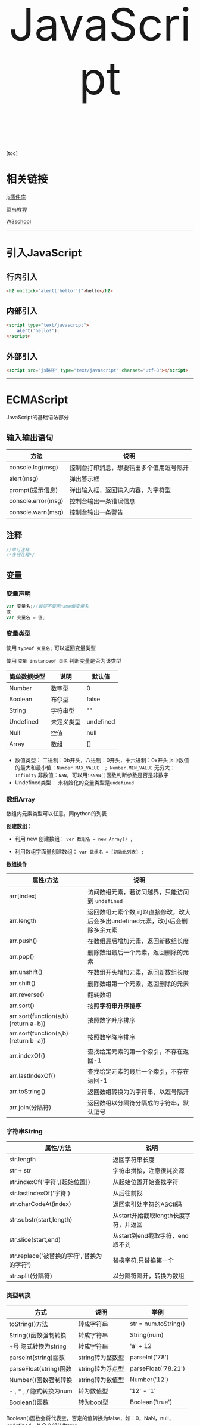 <p style="font-size: 120px;" align="center">JavaScript</p>

[toc]

# 相关链接

[js插件库](https://www.javascript.fun/) 

[菜鸟教程](https://www.runoob.com/) 

[W3school](https://www.w3school.com.cn/index.html) 









---



# 引入JavaScript

## 行内引入

```html
<h2 onclick="alert('hello!')">hello</h2>
```





## 内部引入

```html
<script type="text/javascript">
	alert('hello!');
</script>
```





## 外部引入

```html
<script src="js路径" type="text/javascript" charset="utf-8"></script>
```









---



# ECMAScript

 JavaScript的基础语法部分

## 输入输出语句

| 方法               | 说明                                     |
| ------------------ | ---------------------------------------- |
| console.log(msg)   | 控制台打印消息，想要输出多个值用逗号隔开 |
| alert(msg)         | 弹出警示框                               |
| prompt(提示信息)   | 弹出输入框，返回输入内容，为字符型       |
| console.error(msg) | 控制台输出一条错误信息                   |
| console.warn(msg)  | 控制台输出一条警告                       |





## 注释

```javascript
//单行注释
/*多行注释*/
```





## 变量

### 变量声明

```js
var 变量名;//最好不要用name做变量名
或
var 变量名 = 值;
```



### 变量类型

使用 `typeof 变量名;`  可以返回变量类型

使用  `变量 instanceof 类名` 判断变量是否为该类型

| 简单数据类型 | 说明       | 默认值    |
| ------------ | ---------- | --------- |
| Number       | 数字型     | 0         |
| Boolean      | 布尔型     | false     |
| String       | 字符串型   | ""        |
| Undefined    | 未定义类型 | undefined |
| Null         | 空值       | null      |
| Array        | 数组       | []        |

* 数值类型：
  二进制：0b开头，八进制：0开头，十六进制：0x开头
  js中数值的最大和最小值：`Number.MAX_VALUE  ; Number.MIN_VALUE`
  无穷大：`Infinity`
  非数值：`NaN`，可以用`isNaN()`函数判断参数是否是非数字
* Undefined类型：
  未初始化的变量类型是`undefined` 



### 数组Array

数组内元素类型可以任意，同python的列表

**创建数组**：

* 利用 new 创建数组： `ver 数组名 = new Array() ;` 

* 利用数组字面量创建数组： `var 数组名 = [初始化列表] ;` 



**数组操作**

| 属性/方法                           | 说明                                                         |
| ----------------------------------- | ------------------------------------------------------------ |
| arr[index]                          | 访问数组元素，若访问越界，只能访问到 `undefined`             |
| arr.length                          | 返回数组元素个数,可以直接修改，改大后会多出undefined元素，改小后会删除多余元素 |
| arr.push()                          | 在数组最后增加元素，返回新数组长度                           |
| arr.pop()                           | 删除数组最后一个元素，返回删除的元素                         |
| arr.unshift()                       | 在数组开头增加元素，返回新数组长度                           |
| arr.shift()                         | 删除数组第一个元素，返回删除的元素                           |
| arr.reverse()                       | 翻转数组                                                     |
| arr.sort()                          | 按照**字符串升序排序**                                       |
| arr.sort(function(a,b){return a-b}) | 按照数字升序排序                                             |
| arr.sort(function(a,b){return b-a}) | 按照数字降序排序                                             |
| arr.indexOf()                       | 查找给定元素的第一个索引，不存在返回-1                       |
| arr.lastIndexOf()                   | 查找给定元素的最后一个索引，不存在返回-1                     |
| arr.toString()                      | 返回数组转换为的字符串，以逗号隔开                           |
| arr.join(分隔符)                    | 返回数组以分隔符分隔成的字符串，默认逗号                     |



### 字符串String

| 属性/方法                                  | 说明                                  |
| ------------------------------------------ | ------------------------------------- |
| str.length                                 | 返回字符串长度                        |
| str + str                                  | 字符串拼接，注意很耗资源              |
| str.indexOf('字符',[起始位置])             | 从起始位置开始查找字符                |
| str.lastIndexOf('字符')                    | 从后往前找                            |
| str.charCodeAt(index)                      | 返回索引处字符的ASCII码               |
| str.substr(start,length)                   | 从start开始截取length长度字符，并返回 |
| str.slice(start,end)                       | 从start到end截取字符，end取不到       |
| str.replace('被替换的字符','替换为的字符') | 替换字符,只替换第一个                 |
| str.split(分隔符)                          | 以分隔符隔开，转换为数组              |



### 类型转换

| 方式                    | 说明             | 举例                 |
| ----------------------- | ---------------- | -------------------- |
| toString()方法          | 转成字符串       | str = num.toString() |
| String()函数强制转换    | 转成字符串       | String(num)          |
| +号 隐式转换为string    | 转成字符串       | 'a' + 12             |
| parseInt(string)函数    | string转为整数型 | parseInt('78')       |
| parseFloat(string)函数  | string转为浮点型 | parseFloat('78.21')  |
| Number()函数强制转换    | string转为数值型 | Number('12')         |
| - , * , / 隐式转换为num | 转为数值型       | '12' - '1'           |
| Boolean()函数           | 转为bool型       | Boolean('true')      |

Boolean()函数会将代表空，否定的值转换为false，如：0，NaN，null，undefined。其余全部转为true





## 运算符

### 算术，关系，赋值运算：

都是和其他语言共通的，这里只写几个特别注意的：

* js的除法是真实除法，如10/3结果是3.333...，整除要使用Math类
* js也有前后缀自增`++`和自减`--`运算
* js也有 `+=,-=,*=,/=,%=` 

* `==`判等号，会转型，如：`18=="18"` 结果为`true` 
* `===`和`!==` ：**全等**，要求值和数据类型都一致



### 逻辑运算：

* 与 `&&` 或`||` 非`!` 



短路：当有多个表达式时，左边的表达式可以确定结果时，就不再继续运算右边的表达式的值；

* 逻辑与的短路：`表达式1 && 表达式2` 
  * 如果表达式1为真，返回表达式2
  * 如果表达式1为假，返回表达式1

* 逻辑或的短路：`表达式1 || 表达式2` 
  * 如果表达式1为真，返回表达式1
  * 如果表达式1为假，返回表达式2



### 条件运算符：

类似C的三目运算符

语法：`variablename=(condition)?value1:value2;`

举例：`result=(age<18)?"年龄太小":"年龄合适";`





## 分支结构

if else 与 c++ 完全一样

三目运算符 ? : 与 c++ 完全一样

switch 与 c++ 完全一样,  **注意case 要求全等** 





## 循环结构

for 循环与 c++ 完全一样，注意计数器变量用 var 声明

while 循环与 c++ 完全一样

do while 循环与 c++ 完全一样

continue 和 break 与 c++ 完全一样





## 函数

* 函数嵌套调用时不要求按顺序定义
* js的函数内部也可以声明函数

### 函数声明

```javascript
function 函数名([形参列表])//形参列表不需要var声明，直接写参数名字
{
    函数体
    [return 返回值;]//return只能返回一个值,不过可以用数组返回多个值
}
若函数没有返回值，则返回undefined
```



### 函数调用

```javascript
函数名([参数列表]);
```

若实参个数多于形参，只按顺序取对应数量的实参，其余值不做传递

```javascript
function getsum(num1,num2){...}
getsum(1,2,3);//只传递1和2
```

若实参个数少于形参，则多余的形参定义为undefined

```javascript
function getsum(num1,num2){...}
getsum(1);//num2为undefined
```



### arguments

arguments是一种伪数组，按照索引(从0开始)存储所有实参，每个函数都内置好了

```javascript
function fn(){
    console.log(arguments);//里面存储了所有传递过来的实参
    console.log(arguments.length)//实参个数
    console.log(arguments[1])//第二个实参
}

fn(1,2,3);
```



### 匿名函数（重要）

没有名字的函数就是匿名函数，它可以让一个变量来接收，也就是用 “函数表达式” 方式创建和接收。

```javascript
定义：
var 变量名 = function([形参列表]){
    函数体
}
调用：
变量名([实参列表])

如：
var fun = function(msg){console.log(msg);}
fun('hello');
//注意：fun是变量名，不是函数名
```



### 立即执行函数

不需要调用，会立即执行。本质是创建匿名函数并立即调用

```javascript
(function(){})();
或者
(function(){}());
```





## 预解析

js解释器运行js分为两步：预解析，代码执行

预解析：在代码执行前，js解释器把所有的 var 和 function 提升到当前作用域的最前面

预解析分为 变量提示 和 函数提升

**变量提升** 就是把所有变量声明提升到当前作用域最前面 **不提升赋值操作** 

**函数提升** 就是把所有函数声明提升到当前作用域最前面 不调用函数





## 面向对象

### 自定义对象

#### 创建对象

方法1：字面量创建

```javascript
var person = {
    uname: '张三丰',
    age: 18,
    sex: '男',
    sayHi: function(){
        console.log('Hi~');
    }
}
```

方法2：创建对象示例

```javascript
var person = new Object();
person.uname = '张三丰';
person.age = 18;
person.sex = '男';
person.sayHi = function(){
    console.log('Hi~');
}
```

方法3：构造函数

```javascript
function 构造函数名(参数列表){
    this.属性 = 值;
    this.方法 = function(参数){...}
}
var 对象名 = new 构造函数名(参数列表);

例：
function Human(uname,age,sex){
    this.uname = uname;
    this.age = age;
    this.sex = sex;
    this.sayHi = function(){
        console.log('Hi~');
    }
}
var person = new Human('张三丰',18,'男');
```



#### 原型prototype

原型的好处是：若干个对象的相同方法只需要开辟一个空间存储，节省空间

```javascript
function Person(name, age) {
    this.name = name;
    this.age = age;
}
// 在Person类的原型对象中添加方法
Person.prototype.sayName = function() {
    console.log(this.name);
};

var person1 = new Person("孙悟空", 18);
```



#### 调用对象属性和方法

调用属性：

```javascript
方法1: 对象名.属性名
person.uname
方法2: 对象名['属性名']
person['uname']
```

调用方法：

```javascript
对象名.方法名()
person.sayHi();
```



#### 检查对象的属性或方法

使用 `in` 运算来检查对象有无某属性或方法

```javascript
属性/方法 in 对象
console.log("age" in Person);
```

使用`hasOwnProperty()` 检查是否包含**(非继承)**属性

```javascript
对象.hasOwnProperty(属性/方法)
Person.hasOwnProperty('age');
```



#### 遍历对象的属性和方法

```javascript
for(变量 in 对象){
    //访问属性：对象[变量]
}
例:
for(k in person){
    console.log(person[k]);
}
```



#### 删除属性

```javascript
delete 对象.属性名
```



#### 回收对象

在js中拥有自动的垃圾回收机制，会自动将这些垃圾对象从内存中销毁，我们只要将不再使用的对象设置null即可。

```javascript
var person1 = new Person("孙悟空", 18);
person1 = null;
```



### 内置对象

查文档：[MDN](https://developer.mozilla.org/zh-CN) 

#### Math对象

该对象不需要new

| 属性/方法          | 说明                   |
| ------------------ | ---------------------- |
| Math.max(参数列表) | 求最大值，参数可以多个 |
| Math.min(参数列表) | 求最小值，参数可以多个 |
| Math.PI()          | 返回常数$\pi$          |
| Math.abs(x)        | 取绝对值               |
| Math.floor(x)      | 向下取整               |
| Math.ceil(x)       | 向上取整               |
| Math.round(x)      | 四舍五入               |
| Math.random()      | 返回[0,1)的随机浮点数  |
| Math.pow(x,y)      | 返回x的y次方           |
| Math.sqrt(x)       | 返回x的平方根          |

```javascript
//生成从a到b的随机整数
Math.floor(Math.random() * (b - a + 1)) + a;
```



#### Data对象

文档：[Date](https://developer.mozilla.org/zh-cn/docs/Web/JavaScript/Reference/Global_Objects/Date) 

实例化：`var date  = new Date();` 

| 属性/方法              | 说明                      |
| ---------------------- | ------------------------- |
| date.getFullYear()     | 返回年                    |
| date.getMonth()        | 返回，取值范围为 0~11     |
| date.getDate()         | 返回几号                  |
| date.getDay()          | 返回星期几，取值范围为0~6 |
| date.valueOf()         | 返回时间戳                |
| date.getTime()         | 返回时间戳                |
| date.getHours()        | 返回当前小时数            |
| date.getMinutes()      | 返回当前分钟数            |
| date.getSeconds()      | 返回当前秒数              |
| date.getMilliseconds() | 返回当前毫秒数            |



#### RegExp对象

正则表达式对象，正则表达式用于定义一些字符串的规则，计算机可以根据正则表达式，来检查一个字符串是否符合规则，获取将字符串中符合规则的内容提取出来。

实例化：`var 变量名 = new RegExp("正则表达式","匹配模式");` 

使用字面量创建：`var 变量名 = /正则表达式/匹配模式;` 

匹配模式：

* i：忽略大小写
* g：全局匹配模式
* ig：忽略大小写且全局匹配
* m：执行多行匹配

| 属性 /方法                      | 说明                                   |
| ------------------------------- | -------------------------------------- |
| regexp.test(str)                | 查看字符串中是否有匹配的子串           |
| str.search(正则表达式)          | 返回第一个匹配内容的下标，没有则返回-1 |
| str.match(正则表达式)           | 返回匹配到的内容                       |
| str.replace(正则表达式, 新内容) | 将匹配到的内容替换为新内容             |

示例：

```javascript
reg = /ab/i; //或var reg = new RegExp("ab", "i")
var str = "Abc";
console.log(reg.test(str));
```



正则表达式的常用操作符:

| 操作符 | 说明                                | 实例                                    |
| ------ | ----------------------------------- | --------------------------------------- |
| .      | 表示任何单个字符                    |                                         |
| [ ]    | 字符集，对单个字符给出取值范围      | [abc]表示a,b,c, [a-z]表示a到z的单个字符 |
| [^ ]   | 非字符集，对单个字符给出排除范围    | [^abc]表示非a或b或c的单个字符           |
| *      | 前一个字符0次或无限次扩展           | abc*表示ab,abc,abcc,abccc等             |
| +      | 前一个字符1次或无限次扩展           | abc+表示abc,abcc,abccc等                |
| ?      | 前一个字符0次或1次扩展              | abc?表示ab,abc                          |
| \|     | 左右表达式任意一个                  | abc\|def表示abc,def                     |
| {m}    | 扩展前一个字符m次                   | ab{2}c表示abbc                          |
| {m,n}  | 扩展前一个字符m至n次(含n)           | ab{1,2}c表示abc,abbc                    |
| ^      | 匹配字符串开头                      | ^abc表示abc且在一个字符串开头           |
| $      | 匹配字符串结尾                      | abc$表示abc且在一个字符串的结尾         |
| ( )    | 分组标记，内部只能使用\|操作符      | (abc)表示abc,(abc\|def)表示abc,def      |
| \d     | 数字，等价于[0-9]                   |                                         |
| \w     | 单词字符，等价于[A-Za-z0-9_]        |                                         |
| *?     | 前一个字符0次或无限次扩展，最小匹配 |                                         |
| +?     | 前一个字符1次或无限次扩展，最小匹配 |                                         |
| ??     | 前一个字符0次或1次扩展，最小匹配    |                                         |
| {m,n}? | 扩展前一个字符m至n次(含n)，最小匹配 |                                         |









---



# DOM

文档对象模型，用来控制网页元素，顶级对象叫document

## DOM树

![image-20211121203729252](C:\Users\29406\AppData\Roaming\Typora\typora-user-images\image-20211121203729252.png) 

* 文档：一个页面就是一个文档，DOM中使用document表示
* 元素：页面中的所有标签都是元素，DOM中使用element表示
* 节点：网页中的所有内容都是节点（标签、属性、文本、注释等），DOM中使用node表示
* DOM把以上都看做对象





## 节点操作

一般地，节点至少拥有nodeType(节点类型)、nodeName(节点名称）和nodeValue(节点值）这三个基本属性。

元素节点：nodeType = 1，属性节点：nodeType = 2，文本节点(包括换行)：nodeType = 3

### 根据节点关系获取节点

| 节点方法/属性               | 说明                                           |
| --------------------------- | ---------------------------------------------- |
| node.parentNode             | 返回父亲节点                                   |
| node.children               | 返回所有**元素类型**孩子节点的列表             |
| node.firstElementChild      | 返回第一个**元素类型**子节点 (ie9以上)         |
| node.lastElementChild       | 返回最后一个**元素类型**子节点 (ie9以上)       |
| node.nextElementSibling     | 返回下一个**元素类型**兄弟节点 (ie9以上)       |
| node.previousElementSibling | 返回上一个**元素类型**兄弟节点 (ie9以上)       |
| node.childNodes             | 返回所有孩子节点的列表，注意包含换行(文本节点) |
| node.firstChild             | 返回第一个子节点，注意包含换行(文本节点)       |
| node.lastChild              | 返回最后一个子节点，注意包含换行(文本节点)     |
| node.nextSibling            | 返回下一个兄弟节点，注意包含换行(文本节点)     |
| node.previousSibling        | 返回上一个兄弟节点，注意包含换行(文本节点)     |



### 创建节点

先创建节点再添加节点

| 方法/属性                          | 说明                               |
| ---------------------------------- | ---------------------------------- |
| document.createElement('typename') | 创建节点，并返回该节点             |
| node.appendChild(节点)             | 为某节点添加儿子节点至**末尾**     |
| node.insertBefore(节点, 指定元素)  | 为某节点添加儿子节点至指定元素前面 |



### 删除节点

| 方法/属性              | 说明                         |
| ---------------------- | ---------------------------- |
| node.removeChild(节点) | 删除指定子节点，并返回该节点 |



### 复制节点

| 方法/属性        | 说明                                                         |
| ---------------- | ------------------------------------------------------------ |
| node.cloneNode() | 返回该节点的克隆, 若参数为空或false，则只复制节点本身，不复制里面的子节点,为true则也复制节点内容 |





## 元素操作

### 获取元素

1.利用DOM提供的方法获取元素

| 指令                                  | 作用                             |
| ------------------------------------- | -------------------------------- |
| document.querySelector(选择器)        | 返回指定选择器的第一个元素对象   |
| document.querySelectorAll(选择器)     | 返回指定选择器的所有元素对象     |
| document.getElementById(id)           | 根据id获取,返回element           |
| document.getElementsByTagName(标签名) | 根据标签名获取，得到的是一个数组 |
| document.getElementsByClassName(类名) | 根据类名获取，得到数组           |
| document.body                         | 返回body对象                     |
| document.documentElement              | 返回html对象                     |

2.利用节点层级关系获取元素

详细参看上面 [根据节点关系获取节点](#根据节点关系获取节点) 的内容

打印元素的详细信息：`console.dir(element)` 



### 元素方法

| 方法                             | 说明                                                 |
| -------------------------------- | ---------------------------------------------------- |
| element.属性                     | 返回元素的某属性，可以直接赋值，但不能获取自定义属性 |
| element.getAttribute('属性')     | 可以获取自定义属性，（一般自定义属性以`data-`开头）  |
| element.setAttribute('属性',值)  | 设置属性值                                           |
| element.removeAttribute('属性')  | 移除属性                                             |
| element.classList.add('类名')    | 添加类名                                             |
| element.classList.remove('类名') | 移除类名                                             |
| element.classList.toggle('类名') | 切换类名：若有该类则移除，若没有该类则添加           |

`a标签`中的`href`填写`javascript:void(0);`或者`javascript:;`可以阻止链接跳转



### 一些特殊的属性

| 特殊的属性 | 说明                                   |
| ---------- | -------------------------------------- |
| innerText  | 文本内容,不识别html标签,去除换行和空格 |
| innerHTML  | 文本内容,识别html标签,保留换行和空格   |
| style      | 行内样式属性(样式采用驼峰命名法)       |
| className  | 当前元素的类名                         |
| classList  | 返回元素的class列表                    |

style属性示例：

```javascript
btn.onclick = function(){
    div.style.backgroundColor = 'pink';
    //注意backgroundColor是驼峰命名法
}
```



### offset系列属性

元素偏移量，可以动态的得到元素的位置（偏移)、大小等。

| 属性                 | 说明                                                         |
| -------------------- | ------------------------------------------------------------ |
| element.offsetParent | 返回作为该元素带有定位的父级元素如果父级都没有定位则返回body |
| element.offsetTop    | 返回元素相对带有定位父元素上方的偏移                         |
| element.offsetLeft   | 返回元素相对带有定位父元素左边框的偏移                       |
| element.offsetWidth  | 返回自身包括padding 、边框、内容区的宽度                     |
| element.offsetHeight | 返回自身包括padding、边框、内容区的高度                      |



### client系列属性

可以获取元素可视区的相关信息，如该元素的边框大小、元素大小等。

| 属性                 | 说明                                         |
| -------------------- | -------------------------------------------- |
| element.clientTop    | 返回元素上边框的大小                         |
| element.clientLeft   | 返回元素左边框的大小                         |
| element.clientWidth  | 返回自身包括padding 、内容区的宽度，不含边框 |
| element.clientHeight | 返回自身包括padding、内容区的高度，不含边框  |



### scroll系列属性

可以动态的得到该元素的大小、滚动距离等。

| 属性                 | 作用                         |
| -------------------- | ---------------------------- |
| element.scrollTop    | 返回被卷去的上侧距离         |
| element.scrollLeft   | 返回被卷去的左侧距离         |
| element.scrollWidth  | 返回自身实际的宽度，不含边框 |
| element.scrollHeight | 返回自身实际的高度，不含边框 |

scrollWidth scrollHeight 和 clientWidth clientHeight 区别是：若内容文字超过了元素大小，scroll返回的大小包含超过的长度，client不包含





## 事件

事件是有三部分组成：事件源(被触发的对象)，事件类型，事件处理程序

### 注册事件

* 传统注册方式：`事件源.事件 = function(){事件处理程序}` 

  ​	该方法对于同一个元素的同一事件只能设置一个处理函数

* 方法监听注册方式：`事件源.addEventListener(事件, 事件处理函数[, useCapture])` 

  ​	注意该方法的事件类型字符串不要带on，如click，mouseover

  ​	第三个参数如果是true，表示在事件捕获阶段调用事件处理程序;如果是false(默认为false )，表示在事件冒 	泡阶段调用事件处理程序。



注册事件示例：

```javascript
var btn = document.getElementById('btn');
//1.传统方式
btn.onclick = function(){
    //按钮被点击后触发的事件
    //this 指向的是事件函数的调用者btn
}
//2.方法监听注册方式
btn.addEventListener('click',function(){
    //按钮被点击后触发的事件
})
```



### 删除事件（解绑事件）

* 传统注册方式：`事件源.事件 = null` 

* 方法监听注册方式：`事件源.removeEventListener(事件, 事件处理函数[, useCapture])` 

  ​	注意该方法的事件类型字符串不要带on，如click，mouseover



### DOM事件流

事件流描述的是从页面中接收事件的顺序。
事件发生时会在元素节点之间按照特定的顺序传播，这个传播过程即DOM事件流。

![image-20211123111656934](C:\Users\29406\AppData\Roaming\Typora\typora-user-images\image-20211123111656934.png) 

注意：

* Js 代码中只能执行捕获或者冒泡其中的一个阶段。
* onclick 只能得到冒泡阶段。
* 有些事件是没有冒泡的，比如onblur、onfocus、onmouseenter、onmouseleave
* addEventListener(type，listener[, usecapture])第三个参数为true，表示在事件捕获阶段调用事件处理程序;为false(默认为false )，表示在事件冒泡阶段调用事件处理程序。
* 我们一般更关注冒泡，很少使用事件捕获
* 可以使用事件对象的stopPropagation()方法阻止冒泡



### 事件对象

在绑定事件时，事件处理函数的小括号里可以加上 事件对象 ，事件对象可以自己命名，会在事件触发后自动创建，里面存储了触发事件的相关信息。

```javascript
var btn = document.getElementById('btn');
btn.onclick = function(event){//event是事件对象
    //在鼠标点击后，event自动创建，存储了如
    //谁绑定了这个事件，触发时鼠标的坐标，等相关信息
}
```

#### 常用的事件对象的属性和方法：

| 属性/方法           | 说明                             |
| ------------------- | -------------------------------- |
| e.target            | 返回触发事件的对象               |
| e.type              | 返回事件类型，如click，mouseover |
| e.preventDefault()  | 该方法阻止默认事件，如链接跳转   |
| e.stopPropagation() | 阻止事件冒泡                     |
| e.keyCode           | 返回按下的键盘的ASCII码          |
| e.pageX  e.pageY    | 返回鼠标相当于文档页面的X和Y坐标 |

示例：

```javascript
document.addEventListener('contextmenu',function(e){
    e.preventDefault();
})//取消右键菜单
document.addEventListener('selectstart',function(e){
    e.preventDefault();
})//禁止鼠标选中
```



### 事件委托

通过委派可以减少事件绑定的次数，提高程序的性能

原理：不需要给每个子节点单独设置事件监听器，而是事件监听器设置在其父节点上，然后利用冒泡原理影响设置每个子节点。

示例：

```javascript
//ul中有几个li,要求点击li时，则改变对应li的背景颜色
<ul>
    <li>li1</li>
    <li>li2</li>
    <li>li3</li>
</ul>

<script>
	var u1 = document.querySelector('ul');
	u1.onclick = function(event) {
		for(var i = 0; i < u1.children.length; i++){
			u1.children[i].removeAttribute('style');
		}
		event.target.style.backgroundColor = 'pink';
	};
</script>
```



### 常见事件

| 事件名                    | 说明                                            |
| ------------------------- | ----------------------------------------------- |
| onclick                   | 鼠标点击                                        |
| onfocus                   | 获得焦点                                        |
| onblur                    | 失去焦点                                        |
| onmouseover               | 鼠标经过                                        |
| onmouseout                | 鼠标离开                                        |
| onmousemove               | 鼠标移动                                        |
| onmouseup                 | 鼠标弹起                                        |
| onmousedown               | 鼠标按下                                        |
| onkeydown                 | 键盘按下                                        |
| onkeyup                   | 松开键盘                                        |
| onkeypress                | 按下并松开键盘(不识别功能键如ctrl,shift,箭头等) |
| document.DOMContentLoaded | DOM加载完成后触发                               |
| onscroll                  | 滚动条开始滚动                                  |









---



# BOM

浏览器对象模型，实现对浏览器进行交互，顶级对象叫window



![image-20211123222456194](C:\Users\29406\AppData\Roaming\Typora\typora-user-images\image-20211123222456194.png) 



## window对象

### window事件

| 事件            | 说明                                              |
| --------------- | ------------------------------------------------- |
| window.onload   | 当文档内容(图像，脚本，CSS等)完全加载完成才会触发 |
| window.onresize | 窗口大小改变                                      |
|                 |                                                   |

**利用onload事件可以将js写在页面上面** 

```javascript
window.addEventListener('load',function(){
    这里写js代码
})
```



### wondow属性

| 属性               | 说明                   |
| ------------------ | ---------------------- |
| window.innerWidth  | 返回当前屏幕的宽度     |
| window.pageYOffset | 返回页面滚动了多少距离 |
|                    |                        |



### window方法

| 方法               | 说明                       |
| ------------------ | -------------------------- |
| window.scroll(x,y) | 滚动窗口至页面中的特点位置 |
| window.open(url)   | 打开一个新窗口并返回       |
| window.close()     | 关闭当前窗口               |
|                    |                            |





## location对象

location对象用来获取和操作url相关内容

### location属性

| 属性              | 说明                           |
| ----------------- | ------------------------------ |
| location.href     | 获取或设置url                  |
| location.host     | 返回主机(域名)                 |
| location.port     | 返回端口号，没有则返回空字符串 |
| location.pathname | 返回路径                       |
| location.search   | 返回参数                       |
| location.hash     | 返回片段，#后面的内容          |



### location方法

| 方法                  | 说明                                             |
| --------------------- | ------------------------------------------------ |
| location.assign(url)  | 跟href一样，可以跳转页面（重定向），可以后退页面 |
| location.replace(url) | 替换当前页面，不能后退页面                       |
| location.reload()     | 重新加载页面，如果参数为true 强制刷新 ctrl+f5    |





## navigator对象

navigator对象包含有关浏览器的信息。

### navigator属性

| 属性                | 说明       |
| ------------------- | ---------- |
| navigator.userAgent | 返回请求头 |





## history对象

与浏览器历史记录进行交互。该对象包含用户访问过的URL。

### history方法

| 方法              | 说明                                      |
| ----------------- | ----------------------------------------- |
| history.back()    | 后退功能                                  |
| history.forward() | 前进功能                                  |
| history.go(n)     | n为正数则前进n个页面，为负数则后退n个页面 |





## screen对象

该对象中存放着有关显示浏览器屏幕的信息

### screen属性

| 属性           | 描述                                       |
| -------------- | ------------------------------------------ |
| availHeight    | 返回显示屏幕的高度 (除 Windows 任务栏之外) |
| availWidth     | 返回显示屏幕的宽度 (除 Windows 任务栏之外) |
| deviceXDPI     | 返回显示屏幕的每英寸水平点数               |
| deviceYDPI     | 返回显示屏幕的每英寸垂直点数               |
| height         | 返回显示屏幕的高度                         |
| width          | 返回显示器屏幕的宽度                       |
| pixelDepth     | 返回显示屏幕的颜色分辨率（比特每像素）     |
| updateInterval | 设置或返回屏幕的刷新率                     |









---



# js执行机制

![image-20211215102836506](D:\笔记\学习笔记\image\image-20211215102836506.png) 

所有任务都分为同步任务和异步任务

* 同步任务都在主线程上执行，形成一个执行栈。
* 异步任务相关回调函数添加到任务队列中(任务队列也称为消息队列)。



1.先执行执行栈中的同步任务。

2.异步任务(回调函数)放入任务队列中。

3.—旦执行栈中的所有同步任务执行完毕，系统就会按次序读取任务队列中的异步任务，被读取的异步任务结束等待状态，进入执行栈，开始执行。



异步任务有以下三类：

* 普通事件，如click.resize等
* 资源加载，如load、error等
* 定时器，包括setlnterval、setTimeout等

```javascript
console.log('1');
setTimeout(function(){
	console.log('2');
},0);
console.log('3');
//此时输出顺序为1 3 2
```









---



# 动画

原理：通过间隔定时器不断改变元素位置

## 定时器

设置定时器：

* 延迟定时器：`var timer1 = window.setTimeout(调用函数[, 延迟的毫秒数]);` 
* 间隔定时器：`window.setInterval(调用函数[, 间隔的毫秒数]);` 



停止计时器：

```javascript
window.clearTimeout(定时器名字);
```





## 封装动画函数

```javascript
function animate(obj,target,itv,cbk){//对象，目标位置，时间间隔，回调函数
    clearInterval(obj.timer);
    obj.timer = setInterval(function(){
        var step = (target - obj.offsetLeft) / 10;//每次移动的步长
        step = step > 0 ? Math.ceil(step) : Math.floor(step);//步长取整
        if(obj.offsetLeft == target){//注意该对象要有定位
            clearInterval(obj.timer);
            cbk && cbk();//调用回调函数
        }
        else{
        	obj.style.left = obj.offsetLeft + step + 'px';
        }
    },itv)
}
```





## 节流阀

防止轮播图按钮连续点击造成潘放过快。

节流阀目的:当上一个函数动画内容执行完毕，再去执行下一个函数动画，让事件无法连续触发。

核心实现思路∶利用回调函数，添加一个变量来控制，锁住函数和解锁函数。

* 开始设置一个变量`var flag =true;` 
* `if(flag){flag= false; do something}` 关闭水龙头
* 利用回调函数动画执行完毕，`flag= true` 打开水龙头









---



# 移动端js

与pc端不同的是，移动端不再有鼠标操作的概念，取而代之的是手指操作

## 触屏事件

| 事件               | 说明               |
| ------------------ | ------------------ |
| element.touchstart | 手指开始触摸到元素 |
| element.touchmove  | 手指在元素上滑动   |
| element.touchend   | 手指离开元素       |





## 触摸事件对象

| 属性                 | 说明                       |
| -------------------- | -------------------------- |
| event.touches        | 当前屏幕的接触点列表       |
| event.targetTuoches  | 当前元素上的接触点列表     |
| event.changedTouches | 接触点状态发生了改变的列表 |









---



# 本地存储

## 本地存储特征

* 数据存储在用户浏览器中
* 设置、读取方便、甚至页面刷新不丢失数据
* 容量较大，sessionStorage约5M、localStorage约20M
* 只能存储字符串，可以将对象JSON.stringify)编码后存储





## sessionStorage

* 生命周期为关闭浏览器窗口
* 存储的数据只能在当前页面使用

| 方法                              | 说明                         |
| --------------------------------- | ---------------------------- |
| sessionStorage.setItem(key,value) | 存储数据，key是键，value是值 |
| sessionStorage.getItem(key)       | 获取数据                     |
| sessionStorage.removeItem(key)    | 删除数据                     |
| sessionStorage.clear()            | 删除所有数据                 |





## localStorage

* 生命周期永久生效，除非手动删除
* 存储的数据是多页面共享的

| 方法                            | 说明                         |
| ------------------------------- | ---------------------------- |
| localStorage.setItem(key,value) | 存储数据，key是键，value是值 |
| localStorage.getItem(key)       | 获取数据                     |
| localStorage.removeItem(key)    | 删除数据                     |
| localStorage.clear()            | 删除所有数据                 |









---



# 开发框架/插件

前端常用的框架有Bootstrap、Vue、Angular、React等。既能开发PC端，也能开发移动端

前端常用的移动端插件有swiper、superslide、iscrol等。

[轮播图插件](https://www.swiper.com.cn/)  









---

